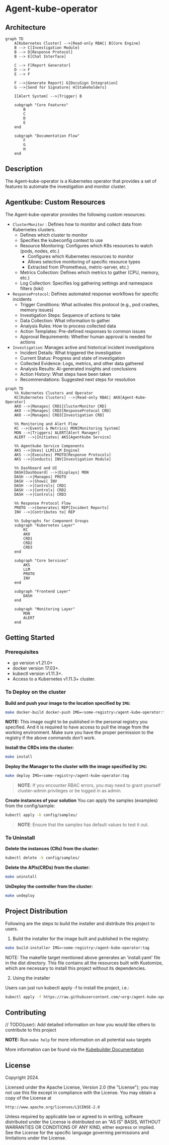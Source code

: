 # Agent-kube-operator

## Architecture

```mermaid
graph TD
    A[Kubernetes Cluster] -->|Read-only RBAC| B[Core Engine]
    B --> C[Investigation Module]
    B --> D[Response Protocol]
    B --> E[Chat Interface]
    
    C --> F[Report Generator]
    D --> F
    E --> F
    
    F -->|Generate Report| G[DocuSign Integration]
    G -->|Send for Signature| H[Stakeholders]
    
    I[Alert System] -->|Trigger| B
    
    subgraph "Core Features"
        B
        C
        D
        E
    end
    
    subgraph "Documentation Flow"
        F
        G
        H
    end
```
## Description

The Agent-kube-operator is a Kubernetes operator that provides a set of features to automate the investigation and monitor cluster.


## Agentkube: Custom Resources

The Agent-kube-operator provides the following custom resources:

- `ClusterMonitor` : Defines how to monitor and collect data from Kubernetes clusters.
    - Defines which cluster to monitor
    - Specifies the kubeconfig context to use
    - Resource Monitoring: Configures which K8s resources to watch (pods, nodes, etc.)
        - Configures which Kubernetes resources to monitor
        - Allows selective monitoring of specific resource types
        - Extracted from (Prometheus, metric-server, etc.)
    - Metrics Collection: Defines which metrics to gather (CPU, memory, etc.)
    - Log Collection: Specifies log gathering settings and namespace filters (loki)
- `ResponseProtocol`: Defines automated response workflows for specific incidents
    - Trigger Conditions: What activates this protocol (e.g., pod crashes, memory issues)
    - Investigation Steps: Sequence of actions to take
    - Data Collection: What information to gather
    - Analysis Rules: How to process collected data
    - Action Templates: Pre-defined responses to common issues
    - Approval Requirements: Whether human approval is needed for actions
- `Investigation`: Manages active and historical incident investigations
    - Incident Details: What triggered the investigation
    - Current Status: Progress and state of investigation
    - Collected Evidence: Logs, metrics, and other data gathered
    - Analysis Results: AI-generated insights and conclusions
    - Action History: What steps have been taken
    - Recommendations: Suggested next steps for resolution


```mermaid
graph TD
    %% Kubernetes Clusters and Operator
    KC[Kubernetes Clusters] -->|Read-only RBAC| AKO[Agent-Kube-Operator]
    AKO -->|Manages| CRD1[ClusterMonitor CRD]
    AKO -->|Manages| CRD2[ResponseProtocol CRD]
    AKO -->|Manages| CRD3[Investigation CRD]

    %% Monitoring and Alert Flow
    KC -->|Events & Metrics| MON[Monitoring System]
    MON -->|Triggers| ALERT[Alert Manager]
    ALERT -->|Initiates| AKS[Agentkube Service]

    %% Agentkube Service Components
    AKS -->|Uses| LLM[LLM Engine]
    AKS -->|Executes| PROTO[Response Protocols]
    AKS -->|Conducts| INV[Investigation Module]
    
    %% Dashboard and UI
    DASH[Dashboard] -->|Displays| MON
    DASH -->|Manages| PROTO
    DASH -->|Shows| INV
    DASH -->|Controls| CRD1
    DASH -->|Controls| CRD2
    DASH -->|Controls| CRD3

    %% Response Protocol Flow
    PROTO -->|Generates| REP[Incident Reports]
    INV -->|Contributes to| REP

    %% Subgraphs for Component Groups
    subgraph "Kubernetes Layer"
        KC
        AKO
        CRD1
        CRD2
        CRD3
    end

    subgraph "Core Services"
        AKS
        LLM
        PROTO
        INV
    end

    subgraph "Frontend Layer"
        DASH
    end

    subgraph "Monitoring Layer"
        MON
        ALERT
    end
```

## Getting Started

### Prerequisites
- go version v1.21.0+
- docker version 17.03+.
- kubectl version v1.11.3+.
- Access to a Kubernetes v1.11.3+ cluster.

### To Deploy on the cluster
**Build and push your image to the location specified by `IMG`:**

```sh
make docker-build docker-push IMG=<some-registry>/agent-kube-operator:tag
```

**NOTE:** This image ought to be published in the personal registry you specified. 
And it is required to have access to pull the image from the working environment. 
Make sure you have the proper permission to the registry if the above commands don’t work.

**Install the CRDs into the cluster:**

```sh
make install
```

**Deploy the Manager to the cluster with the image specified by `IMG`:**

```sh
make deploy IMG=<some-registry>/agent-kube-operator:tag
```

> **NOTE**: If you encounter RBAC errors, you may need to grant yourself cluster-admin 
privileges or be logged in as admin.

**Create instances of your solution**
You can apply the samples (examples) from the config/sample:

```sh
kubectl apply -k config/samples/
```

>**NOTE**: Ensure that the samples has default values to test it out.

### To Uninstall
**Delete the instances (CRs) from the cluster:**

```sh
kubectl delete -k config/samples/
```

**Delete the APIs(CRDs) from the cluster:**

```sh
make uninstall
```

**UnDeploy the controller from the cluster:**

```sh
make undeploy
```

## Project Distribution

Following are the steps to build the installer and distribute this project to users.

1. Build the installer for the image built and published in the registry:

```sh
make build-installer IMG=<some-registry>/agent-kube-operator:tag
```

NOTE: The makefile target mentioned above generates an 'install.yaml'
file in the dist directory. This file contains all the resources built
with Kustomize, which are necessary to install this project without
its dependencies.

2. Using the installer

Users can just run kubectl apply -f <URL for YAML BUNDLE> to install the project, i.e.:

```sh
kubectl apply -f https://raw.githubusercontent.com/<org>/agent-kube-operator/<tag or branch>/dist/install.yaml
```

## Contributing
// TODO(user): Add detailed information on how you would like others to contribute to this project

**NOTE:** Run `make help` for more information on all potential `make` targets

More information can be found via the [Kubebuilder Documentation](https://book.kubebuilder.io/introduction.html)

## License

Copyright 2024.

Licensed under the Apache License, Version 2.0 (the "License");
you may not use this file except in compliance with the License.
You may obtain a copy of the License at

    http://www.apache.org/licenses/LICENSE-2.0

Unless required by applicable law or agreed to in writing, software
distributed under the License is distributed on an "AS IS" BASIS,
WITHOUT WARRANTIES OR CONDITIONS OF ANY KIND, either express or implied.
See the License for the specific language governing permissions and
limitations under the License.

